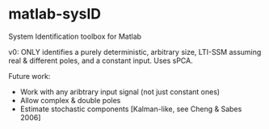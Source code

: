 # matlab-sysID
System Identification toolbox for Matlab

v0: ONLY identifies a purely deterministic, arbitrary size, LTI-SSM assuming real & different poles, and a constant input. Uses sPCA.


Future work:
- Work with any aribtrary input signal (not just constant ones)
- Allow complex & double poles
- Estimate stochastic components [Kalman-like, see Cheng & Sabes 2006]
